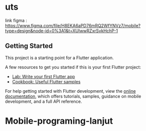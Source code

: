 # uts

link figma : https://www.figma.com/file/H8EKA6aPD76mRQ2WfYNVz7/mobile?type=design&node-id=0%3A1&t=XUIwwRZxrSvkHchP-1

## Getting Started

This project is a starting point for a Flutter application.

A few resources to get you started if this is your first Flutter project:

- [Lab: Write your first Flutter app](https://docs.flutter.dev/get-started/codelab)
- [Cookbook: Useful Flutter samples](https://docs.flutter.dev/cookbook)

For help getting started with Flutter development, view the
[online documentation](https://docs.flutter.dev/), which offers tutorials,
samples, guidance on mobile development, and a full API reference.
# Mobile-programing-lanjut
